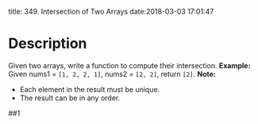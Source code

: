 title: 349. Intersection of Two Arrays
date:2018-03-03 17:01:47

# Description
Given two arrays, write a function to compute their intersection.
**Example:**
Given nums1 = `[1, 2, 2, 1]`, nums2 = `[2, 2]`, return `[2]`.
**Note:**
- Each element in the result must be unique.
- The result can be in any order.

##1 